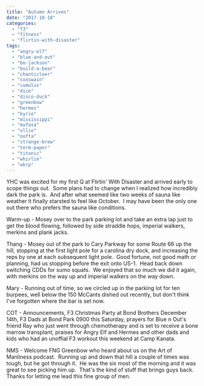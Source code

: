 ```yaml
---
title: "Autumn Arrives"
date: "2017-10-18"
categories: 
  - "f3"
  - "fitness"
  - "flirtin-with-disaster"
tags: 
  - "angry-elf"
  - "blue-and-out"
  - "bo-jackson"
  - "build-a-bear"
  - "chanticleer"
  - "coxswain"
  - "cumulus"
  - "dice"
  - "disco-duck"
  - "greenbow"
  - "hermes"
  - "kyrie"
  - "mississippi"
  - "mufasa"
  - "ollie"
  - "oofta"
  - "strange-brew"
  - "term-paper"
  - "titanic"
  - "whirlie"
  - "wkrp"
---
```


YHC was excited for my first Q at Flirtin' With Disaster and arrived early to scope things out.  Some plans had to change when I realized how incredibly dark the park is.  And after what seemed like two weeks of sauna like weather it finally starsted to feel like October.  I may have been the only one out there who prefers the sauna like conditions.

Warm-up - Mosey over to the park parking lot and take an extra lap just to get the blood flowing, followed by side straddle hops, imperial walkers, merkins and plank jacks.

Thang - Mosey out of the park to Cary Parkway for some Route 66 up the hill, stopping at the first light pole for a carolina dry dock, and increasing the reps by one at each subsequent light pole.  Good fortune, not good math or planning, had us stopping before the exit onto US-1.  Head back down switching CDDs for sumo squats.  We enjoyed that so much we did it again, with merkins on the way up and imperial walkers on the way down.

Mary - Running out of time, so we circled up in the parking lot for ten burpees, well below the 150 McCants dished out recently, but don't think I've forgotten where the bar is set now.

COT - Announcements, F3 Christmas Party at Bond Brothers December 14th, F3 Dads at Bond Park 0900 this Saturday, prayers for Blue n Out's friend Ray who just went through chemotherapy and is set to receive a bone marrow transplant, praises for Angry Elf and Hermes and other dads and kids who had an unoffial F3 workout this weekend at Camp Kanata.

NMS - Welcome FNG Greenbow who heard about us on the Art of Manliness podcast.  Running up and down that hill a couple of times was tough, but he got through it.  He was the six most of the morning and it was great to see picking him up.  That's the kind of stuff that brings guys back.  Thanks for letting me lead this fine group of men.
